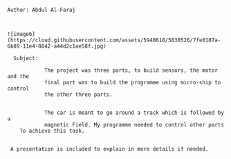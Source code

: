 


	Author: Abdul Al-Faraj



	![image6](https://cloud.githubusercontent.com/assets/5948618/5038526/7fe0187a-6b89-11e4-8842-a44d2c1ae58f.jpg)

	  Subject:

                The project was three parts, to build sensors, the motor and the
                final part was to build the programme using micro-ship to control
                the other three parts.


                The car is meant to go around a track which is followed by a 
                magnetic Field. My programme needed to control other parts
	    To achieve this task.


	 A presentation is included to explain in more details if needed.
